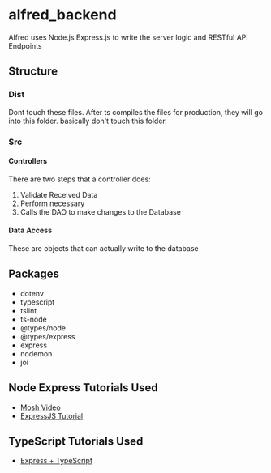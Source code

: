 # alfred_backend
Alfred uses Node.js Express.js to write the server logic and RESTful API Endpoints

## Structure

### Dist
Dont touch these files. After ts compiles the files for production, they will go into this folder. basically don't touch this folder.

### Src

#### Controllers
There are two steps that a controller does:
1. Validate Received Data
2. Perform necessary 
3. Calls the DAO to make changes to the Database

#### Data Access
These are objects that can actually write to the database

#### 

## Packages
* dotenv
* typescript
* tslint
* ts-node
* @types/node
* @types/express
* express
* nodemon
* joi

## Node Express Tutorials Used
* [Mosh Video](https://www.youtube.com/watch?v=pKd0Rpw7O48)
* [ExpressJS Tutorial](https://expressjs.com/en/starter/basic-routing.html)

## TypeScript Tutorials Used
* [Express + TypeScript](https://developer.okta.com/blog/2018/11/15/node-express-typescript)